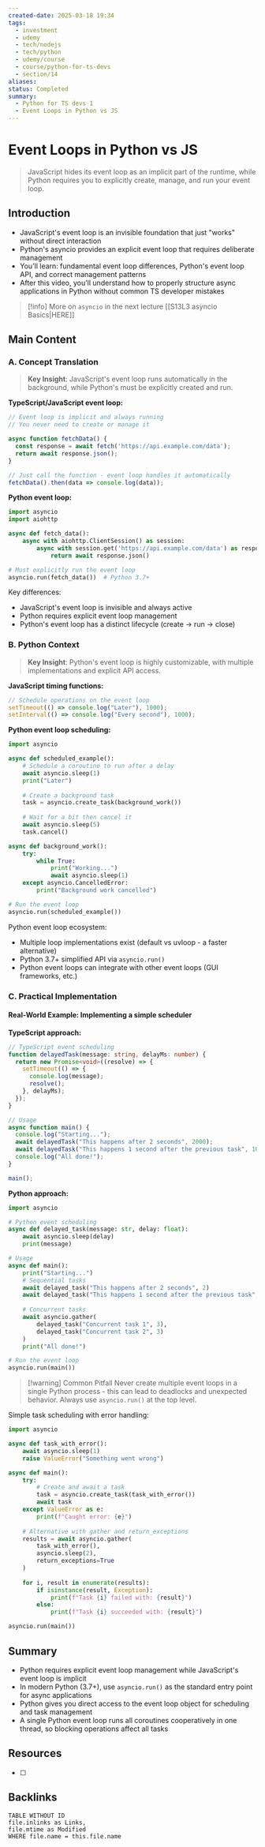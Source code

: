 ```yaml
---
created-date: 2025-03-18 19:34
tags:
  - investment
  - udemy
  - tech/nodejs
  - tech/python
  - udemy/course
  - course/python-for-ts-devs
  - section/14
aliases: 
status: Completed
summary:
  - Python for TS devs 1
  - Event Loops in Python vs JS
---
```


# Event Loops in Python vs JS

> JavaScript hides its event loop as an implicit part of the runtime, while Python requires you to explicitly create, manage, and run your event loop.

## Introduction

- JavaScript's event loop is an invisible foundation that just "works" without direct interaction
- Python's asyncio provides an explicit event loop that requires deliberate management
- You'll learn: fundamental event loop differences, Python's event loop API, and correct management patterns
- After this video, you'll understand how to properly structure async applications in Python without common TS developer mistakes

>[!info] More on `asyncio` in the next lecture [[S13L3 asyncio Basics|HERE]]

## Main Content

### A. Concept Translation

> **Key Insight**: JavaScript's event loop runs automatically in the background, while Python's must be explicitly created and run.

**TypeScript/JavaScript event loop:**

```typescript
// Event loop is implicit and always running
// You never need to create or manage it

async function fetchData() {
  const response = await fetch('https://api.example.com/data');
  return await response.json();
}

// Just call the function - event loop handles it automatically
fetchData().then(data => console.log(data));
```

**Python event loop:**

```python
import asyncio
import aiohttp

async def fetch_data():
    async with aiohttp.ClientSession() as session:
        async with session.get('https://api.example.com/data') as response:
            return await response.json()

# Must explicitly run the event loop
asyncio.run(fetch_data())  # Python 3.7+
```

Key differences:

- JavaScript's event loop is invisible and always active
- Python requires explicit event loop management
- Python's event loop has a distinct lifecycle (create → run → close)

### B. Python Context

> **Key Insight**: Python's event loop is highly customizable, with multiple implementations and explicit API access.

**JavaScript timing functions:**

```typescript
// Schedule operations on the event loop
setTimeout(() => console.log("Later"), 1000);
setInterval(() => console.log("Every second"), 1000);
```

**Python event loop scheduling:**

```python
import asyncio

async def scheduled_example():
    # Schedule a coroutine to run after a delay
    await asyncio.sleep(1)
    print("Later")
    
    # Create a background task
    task = asyncio.create_task(background_work())
    
    # Wait for a bit then cancel it
    await asyncio.sleep(5)
    task.cancel()

async def background_work():
    try:
        while True:
            print("Working...")
            await asyncio.sleep(1)
    except asyncio.CancelledError:
        print("Background work cancelled")

# Run the event loop
asyncio.run(scheduled_example())
```

Python event loop ecosystem:

- Multiple loop implementations exist (default vs uvloop - a faster alternative)
- Python 3.7+ simplified API via `asyncio.run()`
- Python event loops can integrate with other event loops (GUI frameworks, etc.)

### C. Practical Implementation

#### Real-World Example: Implementing a simple scheduler

**TypeScript approach:**

```typescript
// TypeScript event scheduling
function delayedTask(message: string, delayMs: number) {
  return new Promise<void>((resolve) => {
    setTimeout(() => {
      console.log(message);
      resolve();
    }, delayMs);
  });
}

// Usage
async function main() {
  console.log("Starting...");
  await delayedTask("This happens after 2 seconds", 2000);
  await delayedTask("This happens 1 second after the previous task", 1000);
  console.log("All done!");
}

main();
```

**Python approach:**

```python
import asyncio

# Python event scheduling
async def delayed_task(message: str, delay: float):
    await asyncio.sleep(delay)
    print(message)

# Usage
async def main():
    print("Starting...")
    # Sequential tasks
    await delayed_task("This happens after 2 seconds", 2)
    await delayed_task("This happens 1 second after the previous task", 1)
    
    # Concurrent tasks
    await asyncio.gather(
        delayed_task("Concurrent task 1", 3),
        delayed_task("Concurrent task 2", 3)
    )
    print("All done!")

# Run the event loop
asyncio.run(main())
```

> [!warning] Common Pitfall Never create multiple event loops in a single Python process - this can lead to deadlocks and unexpected behavior. Always use `asyncio.run()` at the top level.

Simple task scheduling with error handling:

```python
import asyncio

async def task_with_error():
    await asyncio.sleep(1)
    raise ValueError("Something went wrong")

async def main():
    try:
        # Create and await a task
        task = asyncio.create_task(task_with_error())
        await task
    except ValueError as e:
        print(f"Caught error: {e}")
    
    # Alternative with gather and return_exceptions
    results = await asyncio.gather(
        task_with_error(),
        asyncio.sleep(2),
        return_exceptions=True
    )
    
    for i, result in enumerate(results):
        if isinstance(result, Exception):
            print(f"Task {i} failed with: {result}")
        else:
            print(f"Task {i} succeeded with: {result}")

asyncio.run(main())
```

## Summary

- Python requires explicit event loop management while JavaScript's event loop is implicit
- In modern Python (3.7+), use `asyncio.run()` as the standard entry point for async applications
- Python gives you direct access to the event loop object for scheduling and task management
- A single Python event loop runs all coroutines cooperatively in one thread, so blocking operations affect all tasks


## Resources
- [  ] 

## Backlinks
```dataview
TABLE WITHOUT ID 
file.inlinks as Links,
file.mtime as Modified
WHERE file.name = this.file.name
```